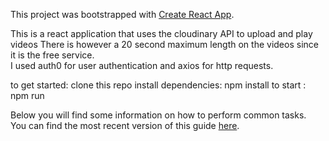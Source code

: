 This project was bootstrapped with [Create React App](https://github.com/facebookincubator/create-react-app).

This is a react application that uses the cloudinary API to upload and play videos
There is however a 20 second maximum length on the videos since it is the free service.  
  I used auth0 for user authentication and axios for http requests.

   to get started: clone this repo
   install dependencies: npm install
   to start : npm run

Below you will find some information on how to perform common tasks.<br>
You can find the most recent version of this guide [here](https://github.com/facebookincubator/create-react-app/blob/master/packages/react-scripts/template/README.md).

